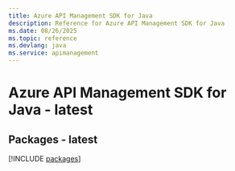 ```yaml
---
title: Azure API Management SDK for Java
description: Reference for Azure API Management SDK for Java
ms.date: 08/26/2025
ms.topic: reference
ms.devlang: java
ms.service: apimanagement
---
```

# Azure API Management SDK for Java - latest
## Packages - latest
[!INCLUDE [packages](api-management-index.md)]
